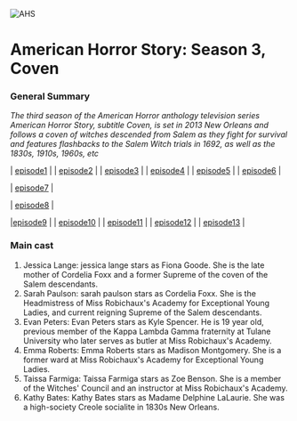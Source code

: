 
![AHS](https://github.com/user-attachments/assets/f263aa45-d945-4ac0-86d6-a29e0ba0c70f)
# American Horror Story: Season 3, Coven



 ### General Summary
  
  *The third season of the American Horror anthology television series American Horror Story, subtitle Coven, is set in 2013 New Orleans and follows a coven of witches descended from Salem as they fight for survival and features flashbacks to the Salem Witch trials in 1692, as well as the 1830s, 1910s, 1960s, etc*

| [episode1](episode1.md) |      | [episode2](episode2.md) |      |  [episode3](episode3.md)  |     |  [episode4](episode4.md)  |     | [episode5](episode5.md)  |    | [episode6](episode6.md) |      

| [episode7](episode7.md) |      

 | [episode8](episode8.md) |     




 |[episode9](episode9.md) |          | [episode10](episode10.md) |         | [episode11](episode11.md) |         | [episode12](episode12.md) |           | [episode13](episode13.md) |


### Main cast
1. Jessica Lange: jessica lange stars as Fiona Goode. She is the late mother of Cordelia Foxx and a former Supreme of the coven of the Salem descendants. 
2. Sarah Paulson: sarah paulson stars as Cordelia Foxx. She is the Headmistress of Miss Robichaux's Academy for Exceptional Young Ladies, and current reigning Supreme of the Salem descendants. 
3. Evan Peters: Evan Peters stars as Kyle Spencer. He is 19 year old, previous member of the Kappa Lambda Gamma fraternity at Tulane University who later serves as butler at Miss Robichaux's Academy. 
4. Emma Roberts: Emma Roberts stars as Madison Montgomery. She is a former ward at Miss Robichaux's Academy for Exceptional Young Ladies. 
5. Taissa Farmiga: Taissa Farmiga stars as Zoe Benson. She is a member of the Witches' Council and an instructor at Miss Robichaux's Academy. 
6. Kathy Bates: Kathy Bates stars as Madame Delphine LaLaurie. She was a high-society Creole socialite in 1830s New Orleans. 

 
